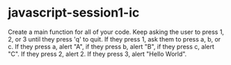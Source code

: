 # javascript-session1-ic

Create a main function for all of your code. Keep asking the user to press 1, 2, or 3 until they press 'q' to quit. If they press 1, ask them to press a, b, or c. If they press a, alert "A", if they press b, alert "B", if they press c, alert "C". If they press 2, alert 2. If they press 3, alert "Hello World".
